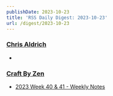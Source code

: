 ```yaml
---
publishDate: 2023-10-23
title: 'RSS Daily Digest: 2023-10-23'
url: /digest/2023-10-23
---
```


### [Chris Aldrich](https://boffosocko.com/)

  * [](https://boffosocko.com/2023/10/22/55819234/)
  
### [Craft By Zen](https://craftbyzen.com/)

  * [2023 Week 40 & 41 - Weekly Notes](https://craftbyzen.com/blog/2023-10-23-w40-and-w41-weekly-notes/)
  
